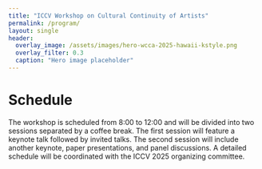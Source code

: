 ```yaml
---
title: "ICCV Workshop on Cultural Continuity of Artists"
permalink: /program/
layout: single
header:
  overlay_image: /assets/images/hero-wcca-2025-hawaii-kstyle.png
  overlay_filter: 0.3
  caption: "Hero image placeholder"
---
```


# Schedule

The workshop is scheduled from 8:00 to 12:00 and will be divided into two sessions separated by a coffee break. The first session will feature a keynote talk followed by invited talks. The second session will include another keynote, paper presentations, and panel discussions. A detailed schedule will be coordinated with the ICCV 2025 organizing committee.
